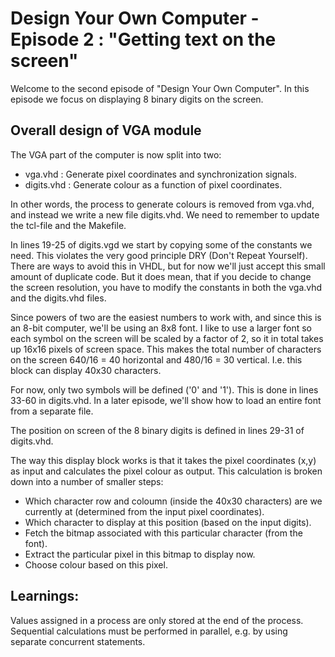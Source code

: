 # Design Your Own Computer - Episode 2 : "Getting text on the screen"

Welcome to the second episode of "Design Your Own Computer". In this
episode we focus on displaying 8 binary digits on the screen.

## Overall design of VGA module

The VGA part of the computer is now split into two:
* vga.vhd    : Generate pixel coordinates and synchronization signals.
* digits.vhd : Generate colour as a function of pixel coordinates.

In other words, the process to generate colours is removed from vga.vhd, and
instead we write a new file digits.vhd. We need to remember to update the
tcl-file and the Makefile.

In lines 19-25 of digits.vgd we start by copying some of the constants we need.
This violates the very good principle DRY (Don't Repeat Yourself). There are
ways to avoid this in VHDL, but for now we'll just accept this small amount of
duplicate code. But it does mean, that if you decide to change the screen
resolution, you have to modify the constants in both the vga.vhd and the
digits.vhd files.

Since powers of two are the easiest numbers to work with, and since this
is an 8-bit computer, we'll be using an 8x8 font. I like to use a larger font
so each symbol on the screen will be scaled by a factor of 2, so it in total
takes up 16x16 pixels of screen space. This makes the total number of 
characters on the screen 640/16 = 40 horizontal and 480/16 = 30 vertical.
I.e. this block can display 40x30 characters.

For now, only two symbols will be defined ('0' and '1'). This is done in lines
33-60 in digits.vhd. In a later episode, we'll show how to load an entire font
from a separate file.

The position on screen of the 8 binary digits is defined in lines 29-31 of
digits.vhd.

The way this display block works is that it takes the pixel coordinates (x,y)
as input and calculates the pixel colour as output. This calculation is broken
down into
a number of smaller steps:
* Which character row and coloumn (inside the 40x30 characters) are we
  currently at (determined from the input pixel coordinates).
* Which character to display at this position (based on the input digits).
* Fetch the bitmap associated with this particular character (from the font).
* Extract the particular pixel in this bitmap to display now.
* Choose colour based on this pixel.


## Learnings:
Values assigned in a process are only stored at the end of the process.
Sequential calculations must be performed in parallel, e.g. by using separate
concurrent statements.


